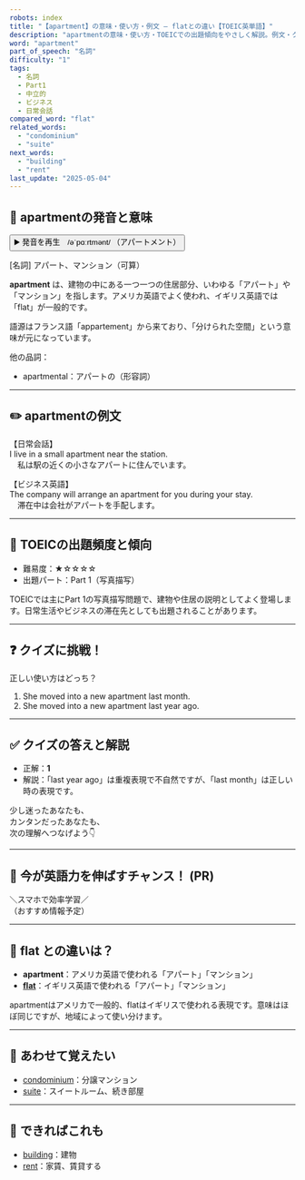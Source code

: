 ```yaml
---
robots: index
title: "【apartment】の意味・使い方・例文 ― flatとの違い【TOEIC英単語】"
description: "apartmentの意味・使い方・TOEICでの出題傾向をやさしく解説。例文・クイズ付きでflatとの違いもわかりやすく学べます。"
word: "apartment"
part_of_speech: "名詞"
difficulty: "1"
tags:
  - 名詞
  - Part1
  - 中立的
  - ビジネス
  - 日常会話
compared_word: "flat"
related_words:
  - "condominium"
  - "suite"
next_words:
  - "building"
  - "rent"
last_update: "2025-05-04"
---
```


## 🔰 apartmentの発音と意味

<button class="play-audio" onclick="playTTS('apartment')">
  <span class="play-audio-main">
    ▶️ 発音を再生　/əˈpɑːrtmənt/
  </span>
  <span class="play-audio-sub">
    （アパートメント）
  </span>
</button>

[名詞] アパート、マンション（可算）

**apartment** は、建物の中にある一つ一つの住居部分、いわゆる「アパート」や「マンション」を指します。アメリカ英語でよく使われ、イギリス英語では「flat」が一般的です。

語源はフランス語「appartement」から来ており、「分けられた空間」という意味が元になっています。

他の品詞：  
- apartmental：アパートの（形容詞）

---

## ✏️ apartmentの例文

【日常会話】  
I live in a small apartment near the station.  
　私は駅の近くの小さなアパートに住んでいます。

【ビジネス英語】  
The company will arrange an apartment for you during your stay.  
　滞在中は会社がアパートを手配します。

---

## 🎯 TOEICの出題頻度と傾向

- 難易度：★☆☆☆☆
- 出題パート：Part 1（写真描写）

TOEICでは主にPart 1の写真描写問題で、建物や住居の説明としてよく登場します。日常生活やビジネスの滞在先としても出題されることがあります。

---

## ❓ クイズに挑戦！

正しい使い方はどっち？

1. She moved into a new apartment last month.  
2. She moved into a new apartment last year ago.

---

## ✅ クイズの答えと解説

- 正解：**1**
- 解説：「last year ago」は重複表現で不自然ですが、「last month」は正しい時の表現です。

少し迷ったあなたも、  
カンタンだったあなたも、  
次の理解へつなげよう👇️

---

## 🚀 今が英語力を伸ばすチャンス！ (PR)

<div class="info-center">
＼スマホで効率学習／<br>  
（おすすめ情報予定）
</div>

---

## 🤔  flat との違いは？

- **apartment**：アメリカ英語で使われる「アパート」「マンション」
- **[flat](/word/flat/)**：イギリス英語で使われる「アパート」「マンション」

apartmentはアメリカで一般的、flatはイギリスで使われる表現です。意味はほぼ同じですが、地域によって使い分けます。

---

## 🧩 あわせて覚えたい

- [condominium](/word/condominium/)：分譲マンション
- [suite](/word/suite/)：スイートルーム、続き部屋

---

## 📖 できればこれも

- [building](/word/building/)：建物
- [rent](/word/rent/)：家賃、賃貸する

<!-- cvid: aid34_bid05 -->
